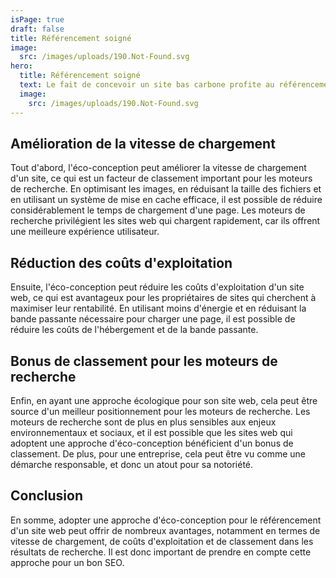 ```yaml
---
isPage: true
draft: false
title: Référencement soigné
image:
  src: /images/uploads/190.Not-Found.svg
hero: 
  title: Référencement soigné
  text: Le fait de concevoir un site bas carbone profite au référencement, Google mettra plus en avant un site bien conçu et rapide qu’un site lourd.
  image:
    src: /images/uploads/190.Not-Found.svg
---
```

## Amélioration de la vitesse de chargement
Tout d'abord, l'éco-conception peut améliorer la vitesse de chargement d'un site, ce qui est un facteur de classement important pour les moteurs de recherche. En optimisant les images, en réduisant la taille des fichiers et en utilisant un système de mise en cache efficace, il est possible de réduire considérablement le temps de chargement d'une page. Les moteurs de recherche privilégient les sites web qui chargent rapidement, car ils offrent une meilleure expérience utilisateur.

## Réduction des coûts d'exploitation
Ensuite, l'éco-conception peut réduire les coûts d'exploitation d'un site web, ce qui est avantageux pour les propriétaires de sites qui cherchent à maximiser leur rentabilité. En utilisant moins d'énergie et en réduisant la bande passante nécessaire pour charger une page, il est possible de réduire les coûts de l'hébergement et de la bande passante.

## Bonus de classement pour les moteurs de recherche
Enfin, en ayant une approche écologique pour son site web, cela peut être source d'un meilleur positionnement pour les moteurs de recherche. Les moteurs de recherche sont de plus en plus sensibles aux enjeux environnementaux et sociaux, et il est possible que les sites web qui adoptent une approche d'éco-conception bénéficient d'un bonus de classement. De plus, pour une entreprise, cela peut être vu comme une démarche responsable, et donc un atout pour sa notoriété.

## Conclusion
En somme, adopter une approche d'éco-conception pour le référencement d'un site web peut offrir de nombreux avantages, notamment en termes de vitesse de chargement, de coûts d'exploitation et de classement dans les résultats de recherche. Il est donc important de prendre en compte cette approche pour un bon SEO.
